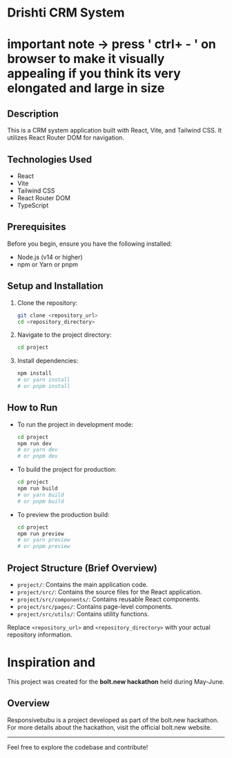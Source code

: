 # Drishti CRM System
# important note -> press ' ctrl+ - ' on browser to make it visually appealing if you think its very elongated and large in size

## Description

This is a CRM system application built with React, Vite, and Tailwind CSS. It utilizes React Router DOM for navigation.

## Technologies Used

- React
- Vite
- Tailwind CSS
- React Router DOM
- TypeScript

## Prerequisites

Before you begin, ensure you have the following installed:

- Node.js (v14 or higher)
- npm or Yarn or pnpm

## Setup and Installation

1.  Clone the repository:

    ```bash
    git clone <repository_url>
    cd <repository_directory>
    ```

2.  Navigate to the project directory:

    ```bash
    cd project
    ```

3.  Install dependencies:

    ```bash
    npm install
    # or yarn install
    # or pnpm install
    ```

## How to Run

- To run the project in development mode:

    ```bash
    cd project
    npm run dev
    # or yarn dev
    # or pnpm dev
    ```

- To build the project for production:

    ```bash
    cd project
    npm run build
    # or yarn build
    # or pnpm build
    ```

- To preview the production build:

    ```bash
    cd project
    npm run preview
    # or yarn preview
    # or pnpm preview
    ```

## Project Structure (Brief Overview)

- `project/`: Contains the main application code.
- `project/src/`: Contains the source files for the React application.
- `project/src/components/`: Contains reusable React components.
- `project/src/pages/`: Contains page-level components.
- `project/src/utils/`: Contains utility functions.

Replace `<repository_url>` and `<repository_directory>` with your actual repository information.

# Inspiration and 

This project was created for the **bolt.new hackathon** held during May-June.

## Overview
Responsivebubu is a project developed as part of the bolt.new hackathon. For more details about the hackathon, visit the official bolt.new website.

---

Feel free to explore the codebase and contribute!
